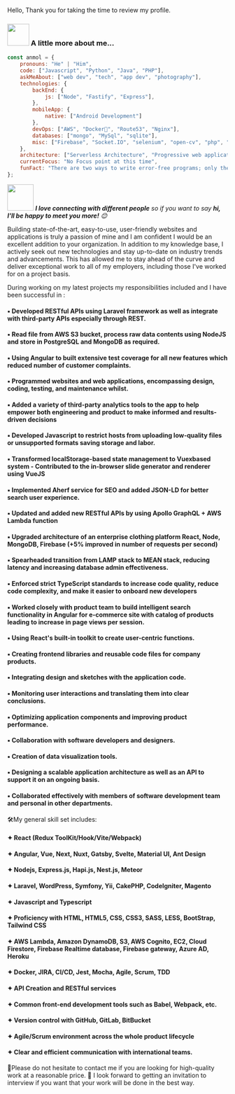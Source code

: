 Hello, 
Thank you for taking the time to review my profile.

### <img src="https://media.giphy.com/media/VgCDAzcKvsR6OM0uWg/giphy.gif" width="50"> A little more about me...  

```javascript
const anmol = {
    pronouns: "He" | "Him",
    code: ["Javascript", "Python", "Java", "PHP"],
    askMeAbout: ["web dev", "tech", "app dev", "photography"],
    technologies: {
        backEnd: {
            js: ["Node", "Fastify", "Express"],
        },
        mobileApp: {
            native: ["Android Development"]
        },
        devOps: ["AWS", "Docker🐳", "Route53", "Nginx"],
        databases: ["mongo", "MySql", "sqlite"],
        misc: ["Firebase", "Socket.IO", "selenium", "open-cv", "php", "SuiteApp"]
    },
    architecture: ["Serverless Architecture", "Progressive web applications", "Single page applications"],
    currentFocus: "No Focus point at this time",
    funFact: "There are two ways to write error-free programs; only the third one works"
};
```

<img src="https://media.giphy.com/media/LnQjpWaON8nhr21vNW/giphy.gif" width="60"> <em><b>I love connecting with different people</b> so if you want to say <b>hi, I'll be happy to meet you more!</b> 😊</em>


Building state-of-the-art, easy-to-use, user-friendly websites and applications is truly a passion of mine and I am confident I would be an excellent addition to your organization. In addition to my knowledge base, I actively seek out new technologies and stay up-to-date on industry trends and advancements. This has allowed me to stay ahead of the curve and deliver exceptional work to all of my employers, including those I've worked for on a project basis.

During working on my latest projects my responsibilities included and I have been successful in :

#### ▪️ Developed RESTful APIs using Laravel framework as well as integrate with third-party APIs especially through REST.
#### ▪️ Read file from AWS S3 bucket, process raw data contents using NodeJS and store in PostgreSQL and MongoDB as required.
#### ▪️ Using Angular to built extensive test coverage for all new features which reduced number of customer complaints.
#### ▪️ Programmed websites and web applications, encompassing design, coding, testing, and maintenance whilst.
#### ▪️ Added a variety of third-party analytics tools to the app to help empower both engineering and product to make informed and results-driven decisions
#### ▪️ Developed Javascript to restrict hosts from uploading low-quality files or unsupported formats saving storage and labor.
#### ▪️ Transformed localStorage-based state management to Vuexbased system - Contributed to the in-browser slide generator and renderer using VueJS
#### ▪️ Implemented Aherf service for SEO and added JSON-LD for better search user experience.
#### ▪️ Updated and added new RESTful APIs by using Apollo GraphQL + AWS Lambda function
#### ▪️ Upgraded architecture of an enterprise clothing platform React, Node, MongoDB, Firebase (+5% improved in number of requests per second)
#### ▪️ Spearheaded transition from LAMP stack to MEAN stack, reducing latency and increasing database admin effectiveness.
#### ▪️ Enforced strict TypeScript standards to increase code quality, reduce code complexity, and make it easier to onboard new developers
#### ▪️ Worked closely with product team to build intelligent search functionality in Angular for e-commerce site with catalog of products leading to increase in page views per session.
#### ▪️ Using React's built-in toolkit to create user-centric functions.
#### ▪️ Creating frontend libraries and reusable code files for company products.
#### ▪️ Integrating design and sketches with the application code.
#### ▪️ Monitoring user interactions and translating them into clear conclusions.
#### ▪️ Optimizing application components and improving product performance.
#### ▪️ Collaboration with software developers and designers.
#### ▪️ Creation of data visualization tools.
#### ▪️ Designing a scalable application architecture as well as an API to support it on an ongoing basis.
#### ▪️ Collaborated effectively with members of software development team and personal in other departments.

🛠My general skill set includes:
#### ✦ React (Redux ToolKit/Hook/Vite/Webpack)
#### ✦ Angular, Vue, Next, Nuxt, Gatsby, Svelte, Material UI, Ant Design
#### ✦ Nodejs, Express.js, Hapi.js, Nest.js, Meteor
#### ✦ Laravel, WordPress, Symfony, Yii, CakePHP, CodeIgniter, Magento
#### ✦ Javascript and Typescript
#### ✦ Proficiency with HTML, HTML5, CSS, CSS3, SASS, LESS, BootStrap, Tailwind CSS
#### ✦ AWS Lambda, Amazon DynamoDB, S3, AWS Cognito, EC2, Cloud Firestore, Firebase Realtime database, Firebase gateway, Azure AD, Heroku
#### ✦ Docker, JIRA, CI/CD, Jest, Mocha, Agile, Scrum, TDD
#### ✦ API Creation and RESTful services
#### ✦ Сommon front-end development tools such as Babel, Webpack, etc.
#### ✦ Version control with GitHub, GitLab, BitBucket
#### ✦ Agile/Scrum environment across the whole product lifecycle
#### ✦ Clear and efficient communication with international teams.


📩Please do not hesitate to contact me if you are looking for high-quality work at a reasonable price.
🤝 I look forward to getting an invitation to interview if you want that your work will be done in the best way.
